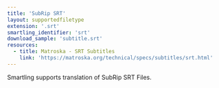 ```yaml
---
title: 'SubRip SRT'
layout: supportedfiletype
extension: '.srt'
smartling_identifier: 'srt'
download_sample: 'subtitle.srt'
resources: 
  - title: Matroska - SRT Subtitles
    link: 'https://matroska.org/technical/specs/subtitles/srt.html'
---
```


Smartling supports translation of SubRip SRT Files.
